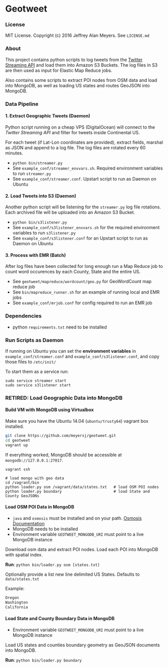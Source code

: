 Geotweet
========

### License

MIT License. Copyright (c) 2016 Jeffrey Alan Meyers. See `LICENSE.md`


### About

This project contains python scripts to log tweets from the
[Twitter Streaming API](https://dev.twitter.com/streaming/reference/post/statuses/filter)
and load them into Amazon S3 Buckets.
The log files in S3 are then used as input for Elastic Map Reduce jobs.

Also contains some scripts to extract POI nodes from OSM data and
load into MongoDB, as well as loading US states and routes GeoJSON into MongoDB.

### Data Pipeline

#### 1. Extract Geographic Tweets **(Daemon)**

Python script running on a cheap VPS (DigitalOcean) will connect to the
*Twitter Streaming API* and filter for tweets inside Continental US.

For each tweet (if Lat-Lon coordinates are provided),
extract fields, marshal as JSON and append to a log file.
The log files are rotated every 60 minutes.

+ `python bin/streamer.py`
+ See `example_conf/streamer_envvars.sh`. Required environment variables to run `streamer.py`
+ See `example_conf/streamer.conf`. Upstart script to run as Daemon on Ubuntu

#### 2. Load Tweets into S3 **(Daemon)**

Another python script will be listening for the `streamer.py` log file rotations.
Each archived file will be uploaded into an Amazon S3 Bucket.

+ `python bin/s3listener.py`
+ See `example_conf/s3listener_envvars.sh` for the required environment variables to run `s3listener.py`
+ See `example_conf/s3listener.conf` for an Upstart script to run as Daemon on Ubuntu


#### 3. Process with EMR **(Batch)**

After log files have been collected for long enough run a Map Reduce
job to count word occurences by each County, State and the entire US.

+ See `geotweet/mapreduce/wordcount/geo.py` for GeoWordCount map reduce job
+ See `bin/mapreduce_runner.sh` for an example of running local and EMR jobs
+ See `example_conf/mrjob.conf` for config required to run an EMR job


### Dependencies

+ python `requirements.txt` need to be installed


### Run Scripts as Daemon

If running on Ubuntu you can set the **environment variables** in
`example_conf/streamer.conf` and `example_conf/s3listener.conf`,
and copy those files to `/etc/init/`

To start them as a service run:
```
sudo service streamer start
sudo service s3listener start
```


### RETIRED: Load Geographic Data into MongoDB

#### Build VM with MongoDB using Virtualbox

Make sure you have the Ubuntu 14.04 (`ubuntu/trusty64`) vagrant box installed.

```bash
git clone https://github.com/meyersj/geotweet.git
cd geotweet
vagrant up
```

If everything worked, MongoDB should be accessible at
`mongodb://127.0.0.1:27017`.

```
vagrant ssh

# load mongo with geo data
cd /vagrant/bin
python loader.py osm /vagrant/data/states.txt   # load OSM POI nodes
python loader.py boundary                       # load State and County GeoJSONs
```

#### Load OSM POI Data in MongoDB

+ `java` and `osmosis` must be installed and on your path. [Osmosis Documentation](http://wiki.openstreetmap.org/wiki/Osmosis)
+ MongoDB needs to be installed
+ Environment variable `GEOTWEET_MONGODB_URI` must point to a live MongoDB instance

Download osm data and extract POI nodes. Load each POI into MongoDB with
spatial index.

**Run**: `python bin/loader.py osm [states.txt]`

Optionally provide a list new line delimited US States.
Defaults to `data/states.txt`

Example:
```txt
Oregon
Washington
California
```

#### Load State and County Boundary Data in MongoDB

+ Environment variable `GEOTWEET_MONGODB_URI` must point to a live MongoDB instance

Load US states and counties boundary geometry as GeoJSON documents
into MongoDB.

**Run**: `python bin/loader.py boundary`
